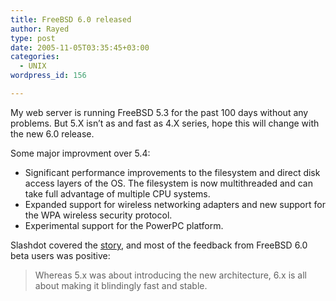 ```yaml
---
title: FreeBSD 6.0 released
author: Rayed
type: post
date: 2005-11-05T03:35:45+03:00
categories:
  - UNIX
wordpress_id: 156

---
```

<p>My web server is running FreeBSD 5.3 for the past 100 days without any problems. But 5.X isn&#8217;t as and fast as 4.X series, hope this will change with the new 6.0 release.</p>
<p>Some major improvment over 5.4:</p>
<ul>
<li>Significant performance improvements to the filesystem and direct disk access layers of the OS.  The filesystem is now multithreaded and can take full advantage of multiple CPU systems.</li>
<li>Expanded support for wireless networking adapters and new support for the WPA wireless security protocol.</li>
<li>Experimental support for the PowerPC platform.</li>
</ul>
<p>Slashdot covered the <a href="http://bsd.slashdot.org/bsd/05/11/04/1539240.shtml?tid=162&#038;tid=7">story</a>, and most of the feedback from FreeBSD 6.0 beta users was positive:</p>
<blockquote><p>
Whereas 5.x was about introducing the new architecture, 6.x is all about making it blindingly fast and stable.
</p></blockquote>
